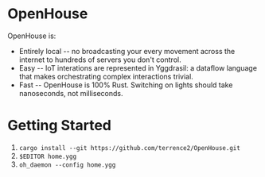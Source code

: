 OpenHouse
===

OpenHouse is:
* Entirely local -- no broadcasting your every movement across the internet to
  hundreds of servers you don't control.
* Easy -- IoT interations are represented in Yggdrasil: a dataflow language
  that makes orchestrating complex interactions trivial.
* Fast -- OpenHouse is 100% Rust. Switching on lights should take
  nanoseconds, not milliseconds.

Getting Started
===============
1) `cargo install --git https://github.com/terrence2/OpenHouse.git`
2) `$EDITOR home.ygg`
3) `oh_daemon --config home.ygg`